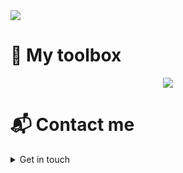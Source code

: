 <a href="https://www.linkedin.com/in/gustavo-gutierrez-9b101b19b/" target="_blank">
  <img src="https://github.com/Gustavo2022003/Gustavo2022003/assets/54781049/f25369f6-0d77-485e-bbeb-0929793a0c90">
</a>

# 🧰  My toolbox
<p align="center">
  <a href="https://skillicons.dev">
    <img src="https://skillicons.dev/icons?i=js,html,css,python,mysql,bootstrap,jquery,git,github,vscode,photoshop,markdown,java,c,nodejs,express&perline=8" />
  </a>
</p>


# 📬 Contact me

<details>
  <summary>
    Get in touch
  </summary>

  - gustavo.gutierrez2003@outlook.com
  - [linkedin](https://www.linkedin.com/in/gustavo-gutierrez-319b43285/)
  
</details>
